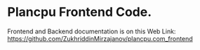 # Plancpu Frontend Code. 
Frontend and Backend documentation is on this Web Link: https://github.com/ZukhriddinMirzajanov/plancpu.com_frontend
